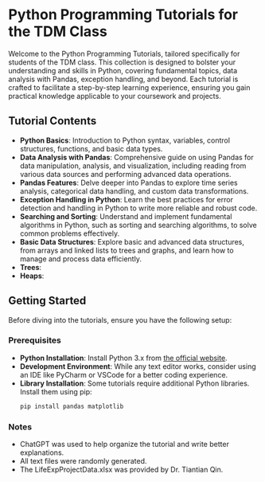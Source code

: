 # Python Programming Tutorials for the TDM Class

Welcome to the Python Programming Tutorials, tailored specifically for students of the TDM class. This collection is designed to bolster your understanding and skills in Python, covering fundamental topics, data analysis with Pandas, exception handling, and beyond. Each tutorial is crafted to facilitate a step-by-step learning experience, ensuring you gain practical knowledge applicable to your coursework and projects.

## Tutorial Contents

- **Python Basics**: Introduction to Python syntax, variables, control structures, functions, and basic data types.
- **Data Analysis with Pandas**: Comprehensive guide on using Pandas for data manipulation, analysis, and visualization, including reading from various data sources and performing advanced data operations.
- **Pandas Features**: Delve deeper into Pandas to explore time series analysis, categorical data handling, and custom data transformations.
- **Exception Handling in Python**: Learn the best practices for error detection and handling in Python to write more reliable and robust code.
- **Searching and Sorting**: Understand and implement fundamental algorithms in Python, such as sorting and searching algorithms, to solve common problems effectively.
- **Basic Data Structures**: Explore basic and advanced data structures, from arrays and linked lists to trees and graphs, and learn how to manage and process data efficiently.
- **Trees**:
- **Heaps**:


## Getting Started

Before diving into the tutorials, ensure you have the following setup:

### Prerequisites

- **Python Installation**: Install Python 3.x from [the official website](https://www.python.org/downloads/).
- **Development Environment**: While any text editor works, consider using an IDE like PyCharm or VSCode for a better coding experience.
- **Library Installation**: Some tutorials require additional Python libraries. Install them using pip:
  ```bash
  pip install pandas matplotlib


### Notes
- ChatGPT was used to help organize the tutorial and write better explanations.
- All text files were randomly generated.
- The LifeExpProjectData.xlsx was provided by Dr. Tiantian Qin.
